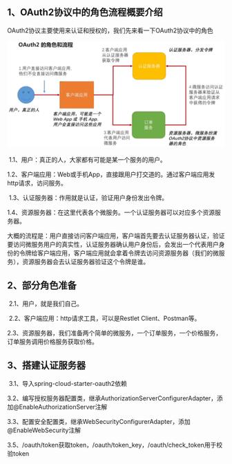 ## 1、OAuth2协议中的角色流程概要介绍

​		OAuth2协议主要使用来认证和授权的，我们先来看一下OAuth2协议中的角色

![1](./image/OAuth2流程.png)

​	1.1、用户：真正的人，大家都有可能是某一个服务的用户。

​	1.2、客户端应用：Web或手机App，直接跟用户打交道的。通过客户端应用发http请求，访问服务。

​	1.3、认证服务器：作用就是认证，验证用户身份发出令牌。

​	1.4、资源服务器：在这里代表各个微服务。一个认证服务器可以对应多个资源服务器。

​	大概的流程是：用户直接访问客户端应用，客户端首先要去认证服务器认证，验证要访问微服务用户的真实性，认证服务器确认用户身份后，会发出一个代表用户身份的令牌给客户端应用，客户端应用就会拿着令牌去访问资源服务器（我们的微服务），资源服务器会去认证服务器验证这个令牌是谁。

## 2、部分角色准备

​	2.1、用户，就是我们自己。

​	2.2、客户端应用：http请求工具，可以是Restlet Client、Postman等。

​	2.3、资源服务器，我们准备两个简单的微服务，一个订单服务，一个价格服务，订单服务调用价格服务获取价格。

## 3、搭建认证服务器

​	3.1、导入spring-cloud-starter-oauth2依赖

​	3.2、编写授权服务器配置类，继承AuthorizationServerConfigurerAdapter，添加@EnableAuthorizationServer注解

​	3.3、配置安全配置类，继承WebSecurityConfigurerAdapter，添加@EnableWebSecurity注解

​	3.5、/oauth/token获取token，/oauth/token_key，/oauth/check_token用于校验token







